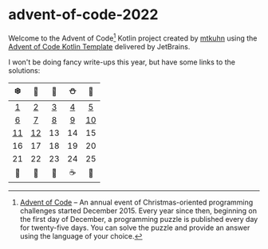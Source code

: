 # advent-of-code-2022

Welcome to the Advent of Code[^aoc] Kotlin project created by [mtkuhn][github] using the [Advent of Code Kotlin Template][template] delivered by JetBrains.

I won't be doing fancy write-ups this year, but have some links to the solutions:


|                    ❄️                     |                    🎅                     |                    🎄                    |                    ⛄                     |                    🎁                     |
|:-----------------------------------------:|:-----------------------------------------:|:----------------------------------------:|:----------------------------------------:|:-----------------------------------------:|
| [1](/src/main/kotlin/mkuhn/aoc/Day01.kt)  | [2](/src/main/kotlin/mkuhn/aoc/Day02.kt)  | [3](/src/main/kotlin/mkuhn/aoc/Day03.kt) | [4](/src/main/kotlin/mkuhn/aoc/Day04.kt) | [5](/src/main/kotlin/mkuhn/aoc/Day05.kt)  |
| [6](/src/main/kotlin/mkuhn/aoc/Day06.kt)  | [7](/src/main/kotlin/mkuhn/aoc/Day07.kt)  | [8](/src/main/kotlin/mkuhn/aoc/Day08.kt) | [9](/src/main/kotlin/mkuhn/aoc/Day09.kt) | [10](/src/main/kotlin/mkuhn/aoc/Day10.kt) |
| [11](/src/main/kotlin/mkuhn/aoc/Day11.kt) | [12](/src/main/kotlin/mkuhn/aoc/Day12.kt) |                    13                    |                    14                    |                    15                     |
|                    16                     |                    17                     |                    18                    |                    19                    |                    20                     |
|                    21                     |                    22                     |                    23                    |                    24                    |                    25                     |
|                    🍪                     |                    🎃                     |                    🎄                    |                    ☕                     |                    🌟                     |

[^aoc]:
    [Advent of Code][aoc] – An annual event of Christmas-oriented programming challenges started December 2015.
    Every year since then, beginning on the first day of December, a programming puzzle is published every day for twenty-five days.
    You can solve the puzzle and provide an answer using the language of your choice.

[aoc]: https://adventofcode.com
[docs]: https://kotlinlang.org/docs/home.html
[github]: https://github.com/mtkuhn
[issues]: https://github.com/kotlin-hands-on/advent-of-code-kotlin-template/issues
[kotlin]: https://kotlinlang.org
[slack]: https://surveys.jetbrains.com/s3/kotlin-slack-sign-up
[template]: https://github.com/kotlin-hands-on/advent-of-code-kotlin-template

